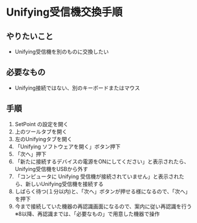 # Unifying受信機交換手順

## やりたいこと
- Unifying受信機を別のものに交換したい

## 必要なもの
- Unifying接続ではない、別のキーボードまたはマウス

## 手順
1. SetPoint の設定を開く
2. 上のツールタブを開く
3. 左のUnifyingタブを開く
4. 「Unifying ソフトウェアを開く」ボタン押下
5. 「次へ」押下
6. 「新たに接続するデバイスの電源をONにしてください」と表示されたら、Unifying受信機をUSBから外す
7. 「コンピュータに Unifying 受信機が接続されていません」と表示されたら、新しいUnifying受信機を接続する
8. しばらく待つ(１分以内)と、「次へ」ボタンが押せる様になるので、「次へ」を押下
9. 今まで接続していた機器の再認識画面になるので、案内に従い再認識を行う
※8以降、再認識までは、「必要なもの」で用意した機器で操作
